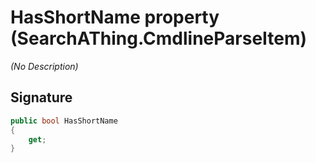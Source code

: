 # HasShortName property (SearchAThing.CmdlineParseItem)
_(No Description)_

## Signature
```csharp
public bool HasShortName
{
    get;
}
```
